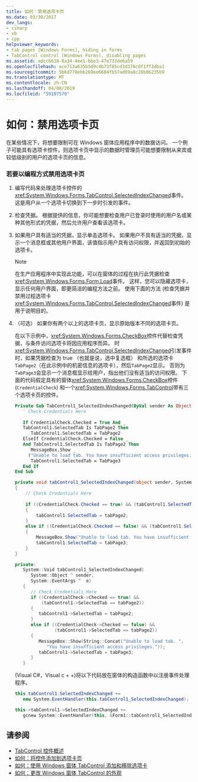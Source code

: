 ```yaml
---
title: 如何：禁用选项卡页
ms.date: 03/30/2017
dev_langs:
- csharp
- vb
- cpp
helpviewer_keywords:
- tab pages [Windows Forms], hiding in forms
- TabControl control [Windows Forms], disabling pages
ms.assetid: adcc6618-8a34-4ee1-bbe3-47e732de6a59
ms.openlocfilehash: ace713a635b5d9c4b73f85cd3d378c0f1ff3dba1
ms.sourcegitcommit: 5b6d778ebb269ee6684fb57ad69a8c28b06235b9
ms.translationtype: MT
ms.contentlocale: zh-CN
ms.lasthandoff: 04/08/2019
ms.locfileid: "59107570"
---
```

# <a name="how-to-disable-tab-pages"></a>如何：禁用选项卡页
在某些情况下，将想要限制可在 Windows 窗体应用程序中的数据访问。 一个例子可能具有选项卡控件，则选项卡页中显示的数据时管理员可能想要限制从来宾或较低级别的用户的选项卡页的信息。  
  
### <a name="to-disable-tab-pages-programmatically"></a>若要以编程方式禁用选项卡页  
  
1.  编写代码来处理选项卡控件的<xref:System.Windows.Forms.TabControl.SelectedIndexChanged>事件。 这是用户从一个选项卡切换到下一步时引发的事件。  
  
2.  检查凭据。 根据提供的信息，你可能想要检查用户已登录时使用的用户名或某种其他形式的凭据，然后允许用户查看该选项卡。  
  
3.  如果用户具有适当的凭据，显示单击选项卡。 如果用户不具有适当的凭据，显示一个消息框或其他用户界面，该值指示用户具有访问权限，并返回到初始的选项卡。  
  
    > [!NOTE]
    >  在生产应用程序中实现此功能，可以在窗体的过程在执行此凭据检查<xref:System.Windows.Forms.Form.Load>事件。 这样，您可以隐藏选项卡，显示任何用户界面，即更简洁的编程方法之前。 使用下面的方法 (检查凭据并禁用过程选项卡<xref:System.Windows.Forms.TabControl.SelectedIndexChanged>事件) 是用于说明目的。  
  
4.  （可选） 如果你有两个以上的选项卡页，显示原始版本不同的选项卡页。  
  
     在以下示例中，<xref:System.Windows.Forms.CheckBox>控件代替检查凭据，与条件访问选项卡将因应用程序而异。 时<xref:System.Windows.Forms.TabControl.SelectedIndexChanged>引发事件时，如果凭据检查为 true （也就是说，选中复选框） 和所选的选项卡`TabPage2`（在此示例中的机密信息的选项卡），然后`TabPage2`显示。 否则为`TabPage3`会显示一个消息框显示给用户，指出他们没有适当的访问权限。 下面的代码假定具有的窗体<xref:System.Windows.Forms.CheckBox>控件 (`CredentialCheck`) 和一个<xref:System.Windows.Forms.TabControl>带有三个选项卡页的控件。  
  
    ```vb  
    Private Sub TabControl1_SelectedIndexChanged(ByVal sender As Object, ByVal e As System.EventArgs) Handles TabControl1.SelectedIndexChanged  
       ' Check Credentials Here  
  
       If CredentialCheck.Checked = True And _   
       TabControl1.SelectedTab Is TabPage2 Then  
          TabControl1.SelectedTab = TabPage2  
       ElseIf CredentialCheck.Checked = False _   
       And TabControl1.SelectedTab Is TabPage2 Then  
          MessageBox.Show _   
         ("Unable to load tab. You have insufficient access privileges.")  
          TabControl1.SelectedTab = TabPage3  
       End If  
    End Sub  
    ```  
  
    ```csharp  
    private void tabControl1_SelectedIndexChanged(object sender, System.EventArgs e)  
    {  
        // Check Credentials Here  
  
        if ((CredentialCheck.Checked == true) && (tabControl1.SelectedTab == tabPage2))   
        {  
            tabControl1.SelectedTab = tabPage2;  
        }  
        else if ((CredentialCheck.Checked == false) && (tabControl1.SelectedTab == tabPage2))  
        {  
            MessageBox.Show("Unable to load tab. You have insufficient access privileges.");  
            tabControl1.SelectedTab = tabPage3;  
        }  
    }  
    ```  
  
    ```cpp  
    private:  
       System::Void tabControl1_SelectedIndexChanged(  
          System::Object ^ sender,  
          System::EventArgs ^  e)  
       {  
          // Check Credentials Here  
          if ((CredentialCheck->Checked == true) &&  
              (tabControl1->SelectedTab == tabPage2))  
          {  
             tabControl1->SelectedTab = tabPage2;  
          }  
          else if ((CredentialCheck->Checked == false) &&  
                   (tabControl1->SelectedTab == tabPage2))  
          {  
             MessageBox::Show(String::Concat("Unable to load tab. ",  
                "You have insufficient access privileges."));  
             tabControl1->SelectedTab = tabPage3;  
          }  
       }  
    ```  
  
     (Visual C#，Visual c + +)将以下代码放在窗体的构造函数中以注册事件处理程序。  
  
    ```csharp  
    this.tabControl1.SelectedIndexChanged +=   
       new System.EventHandler(this.tabControl1_SelectedIndexChanged);  
    ```  
  
    ```cpp  
    this->tabControl1->SelectedIndexChanged +=  
       gcnew System::EventHandler(this, &Form1::tabControl1_SelectedIndexChanged);  
    ```  
  
## <a name="see-also"></a>请参阅

- [TabControl 控件概述](tabcontrol-control-overview-windows-forms.md)
- [如何：将控件添加到选项卡页](how-to-add-a-control-to-a-tab-page.md)
- [如何：使用 Windows 窗体 TabControl 添加和移除选项卡](how-to-add-and-remove-tabs-with-the-windows-forms-tabcontrol.md)
- [如何：更改 Windows 窗体 TabControl 的外观](how-to-change-the-appearance-of-the-windows-forms-tabcontrol.md)
